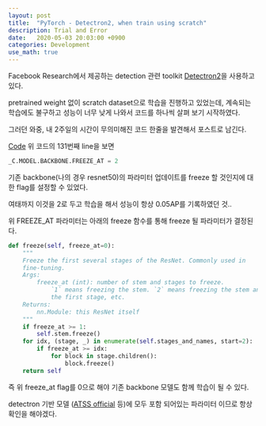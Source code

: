 ```yaml
---
layout: post
title:  "PyTorch - Detectron2, when train using scratch"
description: Trial and Error
date:   2020-05-03 20:03:00 +0900
categories: Development
use_math: true
---
```


Facebook Research에서 제공하는 detection 관련 toolkit [Detectron2](https://github.com/facebookresearch/detectron2)을 사용하고 있다.

pretrained weight 없이 scratch dataset으로 학습을 진행하고 있었는데, 계속되는 학습에도 불구하고 성능이 너무 낮게 나와서 코드를 하나씩 살펴 보기 시작하였다.

그러던 와중, 내 2주일의 시간이 무의미해진 코드 한줄을 발견해서 포스트로 남긴다.

[Code](https://github.com/facebookresearch/detectron2/blob/master/detectron2/config/defaults.py#L131) 위 코드의 131번째 line을 보면 

```python
_C.MODEL.BACKBONE.FREEZE_AT = 2
```

기존 backbone(나의 경우 resnet50)의 파라미터 업데이트를 freeze 할 것인지에 대한 flag를 설정할 수 있었다.

여태까지 이것을 2로 두고 학습을 해서 성능이 항상 0.05AP를 기록하였던 것..

위 FREEZE_AT 파라미터는 아래의 freeze 함수를 통해 freeze 될 파라미터가 결정된다. 

```python
def freeze(self, freeze_at=0):
    """
    Freeze the first several stages of the ResNet. Commonly used in
    fine-tuning.
    Args:
        freeze_at (int): number of stem and stages to freeze.
            `1` means freezing the stem. `2` means freezing the stem and
            the first stage, etc.
    Returns:
        nn.Module: this ResNet itself
    """
    if freeze_at >= 1:
        self.stem.freeze()
    for idx, (stage, _) in enumerate(self.stages_and_names, start=2):
        if freeze_at >= idx:
            for block in stage.children():
                block.freeze()
    return self
```

즉 위 freeze_at flag를 0으로 해야 기존 backbone 모델도 함께 학습이 될 수 있다.

detectron 기반 모델 ([ATSS official](https://github.com/sfzhang15/ATSS/blob/0f66e2812e4fcbb267fa2cf0aab012ee3ec981ac/atss_core/config/defaults.py#L99) 등)에 모두 포함 되어있는 파라미터 이므로 항상 확인을 해야겠다.